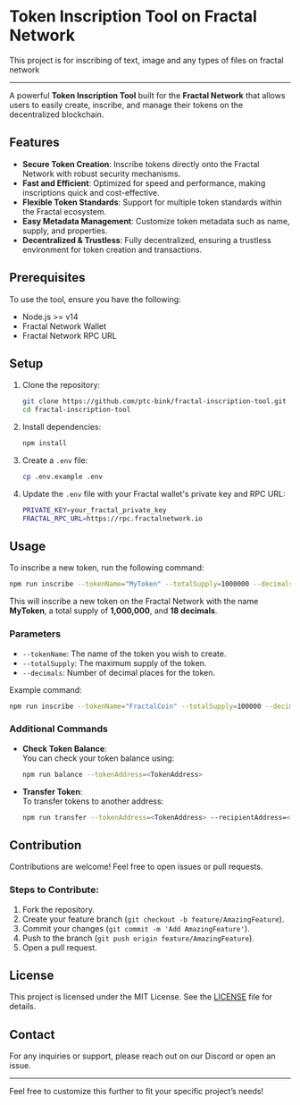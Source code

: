 # Token Inscription Tool on Fractal Network

This project is for inscribing of text, image and any types of files on fractal network

---

A powerful **Token Inscription Tool** built for the **Fractal Network** that allows users to easily create, inscribe, and manage their tokens on the decentralized blockchain.

## Features
-  **Secure Token Creation**: Inscribe tokens directly onto the Fractal Network with robust security mechanisms.
-  **Fast and Efficient**: Optimized for speed and performance, making inscriptions quick and cost-effective.
-  **Flexible Token Standards**: Support for multiple token standards within the Fractal ecosystem.
-  **Easy Metadata Management**: Customize token metadata such as name, supply, and properties.
-  **Decentralized & Trustless**: Fully decentralized, ensuring a trustless environment for token creation and transactions.

## Prerequisites
To use the tool, ensure you have the following:
- Node.js >= v14
- Fractal Network Wallet
- Fractal Network RPC URL

## Setup

1. Clone the repository:
   ```bash
   git clone https://github.com/ptc-bink/fractal-inscription-tool.git
   cd fractal-inscription-tool
   ```

2. Install dependencies:
   ```bash
   npm install
   ```

3. Create a `.env` file:
   ```bash
   cp .env.example .env
   ```

4. Update the `.env` file with your Fractal wallet's private key and RPC URL:
   ```bash
   PRIVATE_KEY=your_fractal_private_key
   FRACTAL_RPC_URL=https://rpc.fractalnetwork.io
   ```

## Usage

To inscribe a new token, run the following command:

```bash
npm run inscribe --tokenName="MyToken" --totalSupply=1000000 --decimals=18
```

This will inscribe a new token on the Fractal Network with the name **MyToken**, a total supply of **1,000,000**, and **18 decimals**.

### Parameters
- `--tokenName`: The name of the token you wish to create.
- `--totalSupply`: The maximum supply of the token.
- `--decimals`: Number of decimal places for the token.

Example command:
```bash
npm run inscribe --tokenName="FractalCoin" --totalSupply=100000 --decimals=8
```

### Additional Commands
- **Check Token Balance**:  
   You can check your token balance using:
   ```bash
   npm run balance --tokenAddress=<TokenAddress>
   ```

- **Transfer Token**:  
   To transfer tokens to another address:
   ```bash
   npm run transfer --tokenAddress=<TokenAddress> --recipientAddress=<RecipientAddress> --amount=100
   ```

## Contribution
Contributions are welcome! Feel free to open issues or pull requests.

### Steps to Contribute:
1. Fork the repository.
2. Create your feature branch (`git checkout -b feature/AmazingFeature`).
3. Commit your changes (`git commit -m 'Add AmazingFeature'`).
4. Push to the branch (`git push origin feature/AmazingFeature`).
5. Open a pull request.

## License
This project is licensed under the MIT License. See the [LICENSE](LICENSE) file for details.

## Contact
For any inquiries or support, please reach out on our Discord or open an issue.

---

Feel free to customize this further to fit your specific project’s needs!
